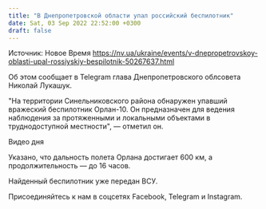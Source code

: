 ```yaml
---
title: "В Днепропетровской области упал российский беспилотник"
date: Sat, 03 Sep 2022 22:52:00 +0300
draft: false
---
```

Источник: Новое Время https://nv.ua/ukraine/events/v-dnepropetrovskoy-oblasti-upal-rossiyskiy-bespilotnik-50267637.html


Об этом сообщает в Telegram глава Днепропетровского облсовета Николай Лукашук.

"На территории Синельниковского района обнаружен упавший вражеский беспилотник Орлан-10. Он предназначен для ведения наблюдения за протяженными и локальными объектами в труднодоступной местности", — отметил он.

 Видео дня   

Указано, что дальность полета Орлана достигает 600 км, а продолжительность — до 16 часов.

Найденный беспилотник уже передан ВСУ.

Присоединяйтесь к нам в соцсетях Facebook, Telegram и Instagram.
